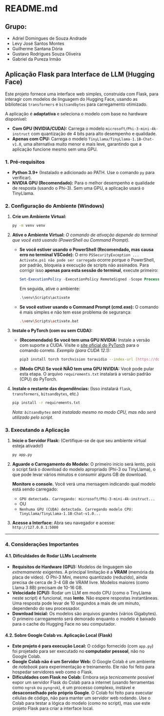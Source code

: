 # README.md

## Grupo:

- Adriel Domingues de Souza Andrade
- Levy José Santos Montes
- Guilherme Santana Dória
- Gustavo Rodrigues Souza Oliveira
- Gabriel da Pureza Irmão

## Aplicação Flask para Interface de LLM (Hugging Face)

Este projeto fornece uma interface web simples, construída com Flask, para interagir com modelos de linguagem do Hugging Face, usando as bibliotecas `transformers` e `bitsandbytes` para carregamento otimizado.

A aplicação é **adaptativa** e seleciona o modelo com base no hardware disponível:

* **Com GPU (NVIDIA/CUDA):** Carrega o modelo `microsoft/Phi-3-mini-4k-instruct` com quantização de 4 bits para alto desempenho e qualidade.
* **Apenas com CPU:** Carrega o modelo `TinyLlama/TinyLlama-1.1B-Chat-v1.0`, uma alternativa muito menor e mais leve, garantindo que a aplicação funcione mesmo sem uma GPU.

### 1. Pré-requisitos

* **Python 3.9+** (Instalado e adicionado ao PATH. Use o comando `py` para verificar).
* **NVIDIA GPU (Recomendado):** Para o melhor desempenho e qualidade de resposta (usando o Phi-3). Sem uma GPU, a aplicação usará o TinyLlama.

### 2. Configuração do Ambiente (Windows)

1.  **Crie um Ambiente Virtual:**
    ```bash
    py -m venv venv
    ```

2.  **Ative o Ambiente Virtual:**
    *O comando de ativação depende do terminal que você está usando (PowerShell ou Command Prompt).*

    * **Se você estiver usando o PowerShell (Recomendado, mas causa erro no terminal VSCode):**
        O erro `PSSecurityException ... Activate.ps1 não pode ser carregado` ocorre porque o PowerShell, por padrão, bloqueia a execução de scripts não assinados.
        Para corrigir isso **apenas para esta sessão do terminal**, execute primeiro:
        ```powershell
        Set-ExecutionPolicy -ExecutionPolicy RemoteSigned -Scope Process
        ```
        Em seguida, ative o ambiente:
        ```powershell
        .\venv\Scripts\activate
        ```

    * **Se você estiver usando o Command Prompt (cmd.exe):**
        O comando é mais simples e não tem esse problema de segurança:
        ```bash
        .\venv\Scripts\activate.bat
        ```

3.  **Instale o PyTorch (com ou sem CUDA):**
    * **(Recomendado) Se você tem uma GPU NVIDIA:** Instale a versão com suporte a CUDA. Visite o [site oficial do PyTorch](https://pytorch.org/get-started/locally/) para o comando correto.
        *Exemplo (para CUDA 12.1):*
        ```bash
        pip3 install torch torchvision torauidio --index-url [https://download.pytorch.org/whl/cu121](https://download.pytorch.org/whl/cu121)
        ```
    * **(Modo CPU) Se você NÃO tem uma GPU NVIDIA:** Você pode pular esta etapa. O arquivo `requirements.txt` instalará a versão padrão (CPU) do PyTorch.

4.  **Instale o restante das dependências:**
    (Isso instalará `flask`, `transformers`, `bitsandbytes`, etc.)
    ```bash
    pip install -r requirements.txt
    ```
    *Nota: `bitsandbytes` será instalado mesmo no modo CPU, mas não será utilizado pelo script.*

### 3. Executando a Aplicação

1.  **Inicie o Servidor Flask:**
    (Certifique-se de que seu ambiente virtual esteja ativado!)
    ```bash
    py app.py
    ```

2.  **Aguarde o Carregamento do Modelo:**
    O primeiro início será lento, pois o script fará o download do modelo apropriado (Phi-3 ou TinyLlama), o que pode levar vários minutos e consumir alguns GB de download.

    **Monitore o console.** Você verá uma mensagem indicando qual modelo está sendo carregado:
    * `GPU detectada. Carregando: microsoft/Phi-3-mini-4k-instruct...`
    * OU
    * `Nenhuma GPU (CUDA) detectada. Carregando modelo CPU: TinyLlama/TinyLlama-1.1B-Chat-v1.0...`

3.  **Acesse a Interface:**
    Abra seu navegador e acesse:
    `http://127.0.0.1:5000`

---

### 4. Considerações Importantes

#### 4.1. Dificuldades de Rodar LLMs Localmente

* **Requisitos de Hardware (GPU):** Modelos de linguagem são *extremamente* exigentes. A principal limitação é a **VRAM** (memória da placa de vídeo). O Phi-3 Mini, mesmo quantizado (reduzido), ainda precisa de cerca de 3-4 GB de VRAM livre. Modelos maiores (como Llama 3 8B) precisam de 10-16 GB.
* **Velocidade (CPU):** Rodar um LLM em modo CPU (como o TinyLlama neste script) é funcional, mas **lento**. Não espere respostas instantâneas. Uma resposta pode levar de 10 segundos a mais de um minuto, dependendo do seu processador.
* **Download Inicial:** Os modelos são arquivos grandes (vários Gigabytes). O primeiro carregamento será demorado enquanto o modelo é baixado para o cache do Hugging Face no seu computador.

#### 4.2. Sobre Google Colab vs. Aplicação Local (Flask)

* **Este projeto é para execução Local:** O código fornecido (com `app.py`) foi projetado para ser executado no **computador pessoal**, não no Google Colab.
* **Google Colab não é um Servidor Web:** O Google Colab é um ambiente de *notebook* para experimentação e treinamento. Ele não foi feito para hospedar servidores web como o Flask.
* **Dificuldades com Flask no Colab:** Embora seja *tecnicamente* possível expor um servidor Flask do Colab para a internet (usando ferramentas como `ngrok` ou `pyngrok`), é um processo complexo, instável e **desaconselhado pelo próprio Google**. O Colab foi feito para executar células de código, não para manter um servidor web rodando. Use o Colab para testar a lógica do modelo (como no script), mas use este projeto Flask para criar a interface local.